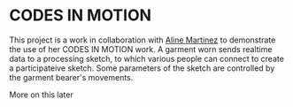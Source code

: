 # CODES IN MOTION

This project is a work in collaboration with [Aline Martinez](http://alinemartinez.io/) to demonstrate the use of her CODES IN MOTION work.
A garment worn sends realtime data to a processing sketch, to which various people can connect to create a participateive sketch.
Some parameters of the sketch are controlled by the garment bearer's movements.

More on this later